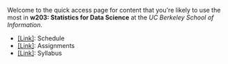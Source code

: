 Welcome to the quick access page for content that you're likely to use the most in **w203: Statistics for Data Science** at the *UC Berkeley School of Information*. 

- [[Link]](./schedule.md): Schedule
- [[Link]](./assignments.md): Assignments  
- [[Link]](./syllabus.md): Syllabus 